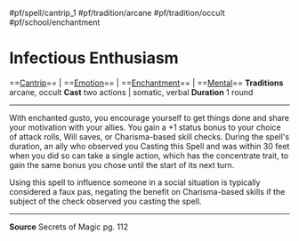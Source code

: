#pf/spell/cantrip_1 #pf/tradition/arcane #pf/tradition/occult #pf/school/enchantment
# Infectious Enthusiasm
==[Cantrip](../../../Traits/Cantrip.md)== | ==[Emotion](../../../Traits/Emotion.md)== | ==[Enchantment](../../../Traits/Enchantment.md)== | ==[Mental](../../../Traits/Mental.md)==
**Traditions** arcane, occult
**Cast** two actions | somatic, verbal
**Duration** 1 round

---
With enchanted gusto, you encourage yourself to get things done and share your motivation with your allies. You gain a +1 status bonus to your choice of attack rolls, Will saves, or Charisma-based skill checks. During the spell's duration, an ally who observed you Casting this Spell and was within 30 feet when you did so can take a single action, which has the concentrate trait, to gain the same bonus you chose until the start of its next turn.

Using this spell to influence someone in a social situation is typically considered a faux pas, negating the benefit on Charisma-based skills if the subject of the check observed you casting the spell.

---
**Source** Secrets of Magic pg. 112
